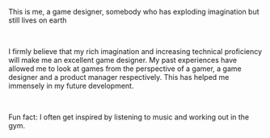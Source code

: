 This is me, a game designer, somebody who has exploding imagination but still lives on earth

<br>

I firmly believe that my rich imagination and increasing technical proficiency will make me an excellent game designer. My past experiences have allowed me to look at games from the perspective of a gamer, a game designer and a product manager respectively. This has helped me immensely in my future development.

<br>

Fun fact: I often get inspired by listening to music and working out in the gym.